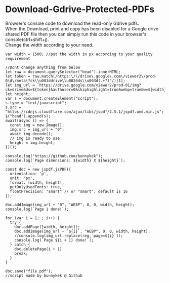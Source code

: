 # Download-Gdrive-Protected-PDFs
Browser's console code to download the read-only Gdrive pdfs.    
When the Download, print and copy has been disabled for a Google drive shared PDF file then you can simply run this code in your browser's console(ctrl+shift+j).   
Change the width according to your need.   
```
var width = 1500; //put the width in px according to your quality requirement

//Dont change anything from below
let raw = document.querySelector("head").innerHTML;
let token = raw.match(/https:\/\/drive\.google\.com\/viewer2\/prod-0\d\/meta\?ck\\u003ddrive\\u0026ds\\u003d(.+?)"/)[1];
let img_url = `https://drive.google.com/viewer2/prod-01/img?ck=drive&ds=${token}&authuser=0&skiphighlight=true&webp=true&w=${width}&page=`;
let height;
var s = document.createElement("script");
s.type = "text/javascript";
s.src = "https://cdnjs.cloudflare.com/ajax/libs/jspdf/2.5.1/jspdf.umd.min.js";
$("head").append(s);
await(async () => {
  const img = new Image();
  img.src = img_url + "0";
  await img.decode();
  // img is ready to use
  height = img.height;
})();

console.log("https://github.com/bunnykek");
console.log(`Page dimensions: ${width} X ${height}`);

const doc = new jspdf.jsPDF({
  orientation: 'p',
  unit: 'px',
  format: [width, height],
  putOnlyUsedFonts: true,
  floatPrecision: "smart" // or "smart", default is 16
});

doc.addImage(img_url + "0", "WEBP", 0, 0, width, height);
console.log(`Page 1 done!`);

for (var i = 1; ; i++) {
  try {
    doc.addPage([width, height]);
    doc.addImage(img_url + `${i}`, "WEBP", 0, 0, width, height);
    //console.log(img_url.replace(reg,`page=${i}`));
    console.log(`Page ${i + 1} done!`);
  } catch {
    doc.deletePage(i + 1)
    break;
  }
}

doc.save("file.pdf");
//script made by bunnykek @ Github
```
